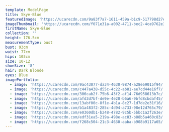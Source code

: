 ```yaml
---
template: ModelPage
title: Skye-Blue
featuredImage: 'https://ucarecdn.com/9a83f7a7-1611-459a-b1c9-517798d27eca/'
imageThumbnail: 'https://ucarecdn.com/f071e31a-a002-4711-bec2-4ca9762e3d9d/'
firstName: Skye-Blue
collection: ''
height: 176.5cm
measurementType: bust
bust: 93cm
waist: 77cm
hips: 103cm
size: 10-12
shoeSize: '8'
hair: Dark Blonde
eyes: Blue
imagePortfolio:
  - image: 'https://ucarecdn.com/9ac43077-da34-4630-9874-a28e69015f94/'
  - image: 'https://ucarecdn.com/c447a438-d55c-4c22-ab81-ae7cd44e16f7/'
  - image: 'https://ucarecdn.com/306cab2f-75b6-43f2-af14-76d958613b7c/'
  - image: 'https://ucarecdn.com/afd3d7bf-de9e-4e20-b6a6-9bfd8cbdaf45/'
  - image: 'https://ucarecdn.com/13abf00c-8f1e-4b1a-8c27-1d7de2e31f16/'
  - image: 'https://ucarecdn.com/b1a483f2-285c-4d94-a733-98e12d765c79/'
  - image: 'https://ucarecdn.com/e0360db1-b248-4782-9c5b-5bbc1a2f263e/'
  - image: 'https://ucarecdn.com/edf31ea5-219a-498e-ac83-b88b5a460c83/'
  - image: 'https://ucarecdn.com/f268c504-21c3-4630-aaba-b908b9117a65/'
---
```


